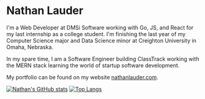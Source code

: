 # Nathan Lauder


I'm a Web Developer at DMSi Software working with Go, JS, and React for my last internship as a college student.  I'm finishing the last year of my Computer Science major and Data Science minor at Creighton University in Omaha, Nebraska.

In my spare time, I am a Software Engineer building ClassTrack working with the MERN stack learning the world of startup software development.

My portfolio can be found on my website [nathanlauder.com](https://nathanlauder.com).

[![Nathan's GitHub stats](https://github-readme-stats.vercel.app/api?username=nathanlauder&count_private=true&hide=prs,contribs&include_all_commits=false&show_icons=true&hide_border=true&bg_color=45,00FF87,60EFFF&title_color=000000&text_color=000000&icon_color=000000)](https://github.com/anuraghazra/github-readme-stats)
[![Top Langs](https://github-readme-stats.vercel.app/api/top-langs/?username=nathanlauder&custom_title=Languages&layout=compact&langs_count=8&exclude_repo=SoftwareEngineering,NALPWA00,PWA00NAL,Travlr,Reef,Covid-19-Grapher,nathanlauder.github.io&hide_border=true&bg_color=45,F870A3,F4D444&title_color=000000&text_color=000000&icon_color=000000)](https://github.com/anuraghazra/github-readme-stats)
